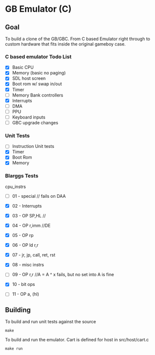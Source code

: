 # GB Emulator (C)

## Goal
To build a clone of the GB/GBC. From C based Emulator right through to custom
hardware that fits inside the original gameboy case.

### C based emulator Todo List
- [x] Basic CPU
- [x] Memory (basic no paging)
- [x] SDL host screen
- [x] Boot rom w/ swap in/out
- [x] Timer
- [ ] Memory Bank controllers
- [x] Interrupts
- [ ] DMA
- [ ] PPU
- [ ] Keyboard inputs
- [ ] GBC upgrade changes

### Unit Tests
- [ ] Instruction Unit tests
- [x] Timer
- [x] Boot Rom
- [x] Memory

### Blarggs Tests
cpu_instrs
- [ ] 01 - special // fails on DAA
- [x] 02 - Interrupts
- [x] 03 - OP SP,HL //
- [x] 04 - OP r,imm  //DE
- [x] 05 - OP rp
- [x] 06 - OP ld r,r
- [x] 07 - jr, jp, call, ret, rst
- [x] 08 - misc instrs
- [ ] 09 - OP r,r //A = A ^ x fails, but no set into A is fine
- [x] 10 - bit ops
- [ ] 11 - OP a, (hl)


## Building
To build and run unit tests against the source

```
make
```

To build and run the emulator. Cart is defined for host in src/host/cart.c
```
make run
```
